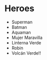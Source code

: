# Heroes

* Superman
* Batman
* Aquaman
* Mujer Maravilla
* Linterna Verde
* Robin
* Volcán Verde!!
  
